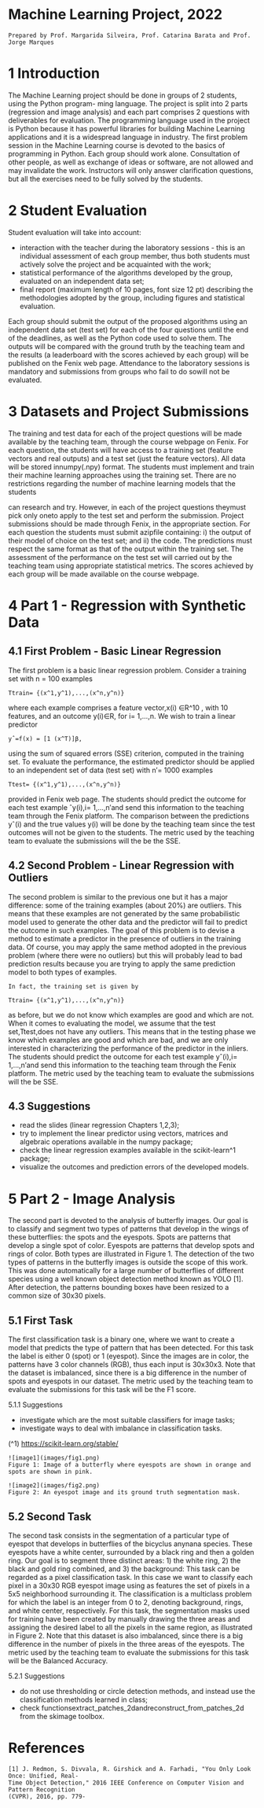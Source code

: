 # Machine Learning Project, 2022

```
Prepared by Prof. Margarida Silveira, Prof. Catarina Barata and Prof. Jorge Marques
```
# 1 Introduction

The Machine Learning project should be done in groups of 2 students, using the Python program-
ming language.
The project is split into 2 parts (regression and image analysis) and each part comprises 2
questions with deliverables for evaluation.
The programming language used in the project is Python because it has powerful libraries
for building Machine Learning applications and it is a widespread language in industry. The first
problem session in the Machine Learning course is devoted to the basics of programming in Python.
Each group should work alone. Consultation of other people, as well as exchange of ideas or
software, are not allowed and may invalidate the work. Instructors will only answer clarification
questions, but all the exercises need to be fully solved by the students.

# 2 Student Evaluation

Student evaluation will take into account:

- interaction with the teacher during the laboratory sessions - this is an individual assessment
    of each group member, thus both students must actively solve the project and be acquainted
    with the work;
- statistical performance of the algorithms developed by the group, evaluated on an independent
    data set;
- final report (maximum length of 10 pages, font size 12 pt) describing the methodologies
    adopted by the group, including figures and statistical evaluation.

Each group should submit the output of the proposed algorithms using an independent data set
(test set) for each of the four questions until the end of the deadlines, as well as the Python code
used to solve them. The outputs will be compared with the ground truth by the teaching team and
the results (a leaderboard with the scores achieved by each group) will be published on the Fenix
web page. Attendance to the laboratory sessions is mandatory and submissions from groups who
fail to do sowill not be evaluated.

# 3 Datasets and Project Submissions

The training and test data for each of the project questions will be made available by the teaching
team, through the course webpage on Fenix. For each question, the students will have access to a
training set (feature vectors and real outputs) and a test set (just the feature vectors).
All data will be stored innumpy(.npy) format.
The students must implement and train their machine learning approaches using the training
set. There are no restrictions regarding the number of machine learning models that the students


can research and try. However, in each of the project questions theymust pick only oneto apply
to the test set and perform the submission.
Project submissions should be made through Fenix, in the appropriate section. For each question
the students must submit azipfile containing: i) the output of their model of choice on the test
set; and ii) the code. The predictions must respect the same format as that of the output within
the training set.
The assessment of the performance on the test set will carried out by the teaching team using
appropriate statistical metrics. The scores achieved by each group will be made available on the
course webpage.

# 4 Part 1 - Regression with Synthetic Data

## 4.1 First Problem - Basic Linear Regression

The first problem is a basic linear regression problem.
Consider a training set with n = 100 examples

```
Ttrain= {(x^1,y^1),...,(x^n,y^n)}
```

where each example comprises a feature vector,x(i) ∈R^10 , with 10 features, and an outcome
y(i)∈R, for i= 1,...,n.
We wish to train a linear predictor

```
yˆ=f(x) = [1 (x^T)]β,
```

using the sum of squared errors (SSE) criterion, computed in the training set.
To evaluate the performance, the estimated predictor should be applied to an independent set
of data (test set) with n′= 1000 examples

```
Ttest= {(x^1,y^1),...,(x^n,y^n)}
```

provided in Fenix web page. The students should predict the outcome for each test example
ˆy(i),i= 1,...,n′and send this information to the teaching team through the Fenix platform. The
comparison between the predictions yˆ(i) and the true values y(i) will be done by the teaching team
since the test outcomes will not be given to the students. The metric used by the teaching team to
evaluate the submissions will the be the SSE.

## 4.2 Second Problem - Linear Regression with Outliers

The second problem is similar to the previous one but it has a major difference: some of the training
examples (about 20%) are outliers. This means that these examples are not generated by the same
probabilistic model used to generate the other data and the predictor will fail to predict the outcome
in such examples.
The goal of this problem is to devise a method to estimate a predictor in the presence of outliers
in the training data. Of course, you may apply the same method adopted in the previous problem
(where there were no outliers) but this will probably lead to bad prediction results because you are
trying to apply the same prediction model to both types of examples.


```
In fact, the training set is given by
```
```
Ttrain= {(x^1,y^1),...,(x^n,y^n)}
```
as before, but we do not know which examples are good and which are not.
When it comes to evaluating the model, we assume that the test set,Ttest,does not have any
outliers. This means that in the testing phase we know which examples are good and which are
bad, and we are only interested in characterizing the performance of the predictor in the inliers.
The students should predict the outcome for each test example yˆ(i),i= 1,...,n′and send this
information to the teaching team through the Fenix platform. The metric used by the teaching
team to evaluate the submissions will the be SSE.

## 4.3 Suggestions

- read the slides (linear regression Chapters 1,2,3);
- try to implement the linear predictor using vectors, matrices and algebraic operations available
    in the numpy package;
- check the linear regression examples available in the scikit-learn^1 package;
- visualize the outcomes and prediction errors of the developed models.

# 5 Part 2 - Image Analysis

The second part is devoted to the analysis of butterfly images. Our goal is to classify and segment
two types of patterns that develop in the wings of these butterflies: the spots and the eyespots.
Spots are patterns that develop a single spot of color. Eyespots are patterns that develop spots
and rings of color. Both types are illustrated in Figure 1.
The detection of the two types of patterns in the butterfly images is outside the scope of this
work. This was done automatically for a large number of butterflies of different species using a well
known object detection method known as YOLO [1]. After detection, the patterns bounding boxes
have been resized to a common size of 30x30 pixels.

## 5.1 First Task

The first classification task is a binary one, where we want to create a model that predicts the type
of pattern that has been detected. For this task the label is either 0 (spot) or 1 (eyespot). Since the
images are in color, the patterns have 3 color channels (RGB), thus each input is 30x30x3. Note
that the dataset is imbalanced, since there is a big difference in the number of spots and eyespots
in our dataset. The metric used by the teaching team to evaluate the submissions for this task will
be the F1 score.

5.1.1 Suggestions

- investigate which are the most suitable classifiers for image tasks;
- investigate ways to deal with imbalance in classification tasks.

(^1) https://scikit-learn.org/stable/


```
![image1](images/fig1.png)
Figure 1: Image of a butterfly where eyespots are shown in orange and spots are shown in pink.
```
```
![image2](images/fig2.png)
Figure 2: An eyespot image and its ground truth segmentation mask.
```
## 5.2 Second Task

The second task consists in the segmentation of a particular type of eyespot that develops in
butterflies of the bicyclus anynana species. These eyespots have a white center, surrounded by a
black ring and then a golden ring. Our goal is to segment three distinct areas: 1) the white ring,
2) the black and gold ring combined, and 3) the background:
This task can be regarded as a pixel classification task. In this case we want to classify each pixel
in a 30x30 RGB eyespot image using as features the set of pixels in a 5x5 neighborhood surrounding
it. The classification is a multiclass problem for which the label is an integer from 0 to 2, denoting
background, rings, and white center, respectively. For this task, the segmentation masks used for
training have been created by manually drawing the three areas and assigning the desired label to
all the pixels in the same region, as illustrated in Figure 2.
Note that this dataset is also imbalanced, since there is a big difference in the number of pixels
in the three areas of the eyespots.
The metric used by the teaching team to evaluate the submissions for this task will be the
Balanced Accuracy.


5.2.1 Suggestions

- do not use thresholding or circle detection methods, and instead use the classification methods
    learned in class;
- check functionsextract_patches_2dandreconstruct_from_patches_2d from the
    skimage toolbox.

# References

```
[1] J. Redmon, S. Divvala, R. Girshick and A. Farhadi, "You Only Look Once: Unified, Real-
Time Object Detection," 2016 IEEE Conference on Computer Vision and Pattern Recognition
(CVPR), 2016, pp. 779-
```


